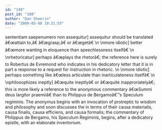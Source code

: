```yaml
---
id: "148"
post_id: "180"
author: "Dan Sheerin"
date: "2009-05-08 19:31:55"
---
```

sententiam saepenumero non assequitur] assequitur should be translated â€œattain to,â€ â€œgrasp,â€ or â€œgetâ€\n\nmore idiotic] better â€œmore wanting in eloquence than speechlessness itselfâ€\n\nrhetoricatur] perhaps â€œplays the rhetorâ€; the reference here is surely to Robertus de Evremond who indicates in his dedicatory letter that it is in part a response to a request for instruction in rhetoric.\n\nmore idiotic] perhaps something like â€œless articulate than inarticulateness itselfâ€\n\nphilosophizes ineptly] â€œquite ineptlyâ€ or â€œquite inapproriatelyâ€; this is more likely a reference to the anonymous commentary â€œSummi deus largitor praemiiâ€ than to Philippus de Bergamoâ€™s Speculum regiminis. The anonymus begins with an invocation of protreptic to wisdom and philosophy and soon discusses the in terms of their causa materialis, causa finalis, causa efficiens, and causa formalis; the commentary of Philippus de Bergamo, his Speculum Regiminis, begins, after a dedicatory epistle, with an elaborate inventorium.
